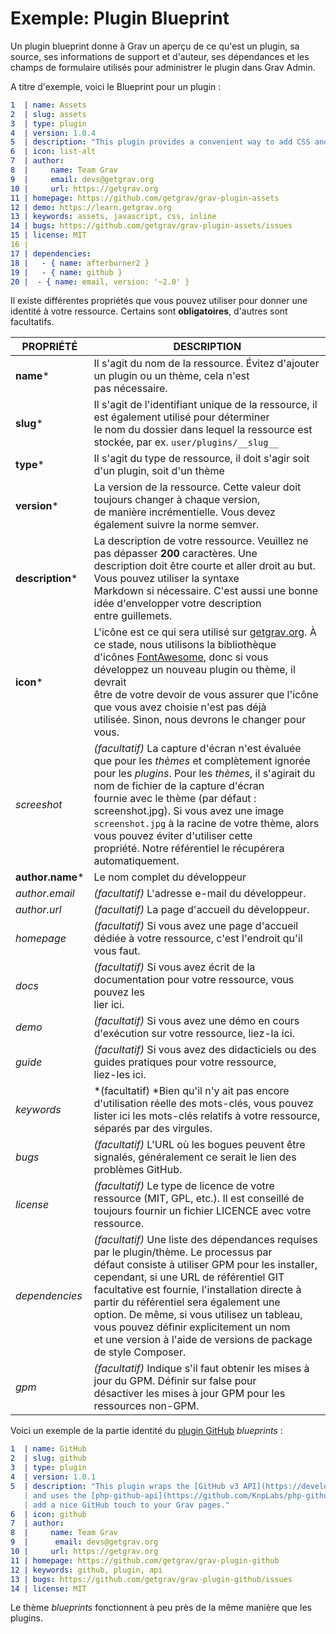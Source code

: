 <h1 class="rem">Exemple: Plugin Blueprint</h1>

Un plugin blueprint donne à Grav un aperçu de ce qu'est un plugin, sa source, ses informations de support et d'auteur, ses dépendances et les champs de formulaire utilisés pour administrer le plugin dans Grav Admin.

A titre d'exemple, voici le Blueprint pour un plugin :

```yaml
1  | name: Assets
2  | slug: assets
3  | type: plugin
4  | version: 1.0.4
5  | description: "This plugin provides a convenient way to add CSS and JS assets directly from your pages."
6  | icon: list-alt
7  | author:
8  |     name: Team Grav
9  |     email: devs@getgrav.org
10 |     url: https://getgrav.org
11 | homepage: https://github.com/getgrav/grav-plugin-assets
12 | demo: https://learn.getgrav.org
13 | keywords: assets, javascript, css, inline
14 | bugs: https://github.com/getgrav/grav-plugin-assets/issues
15 | license: MIT
16 |
17 | dependencies:
18 |   - { name: afterburner2 }
19 |   - { name: github }
20 |  - { name: email, version: '~2.0' }
```

Il existe différentes propriétés que vous pouvez utiliser pour donner une identité à votre ressource. Certains sont **obligatoires**, d'autres sont facultatifs.

| **PROPRIÉTÉ**            | **DESCRIPTION**
| ---------                | ---------
| **name**\*               | Il s'agit du nom de la ressource. Évitez d'ajouter un plugin ou un thème, cela n'est <br>pas nécessaire.
| **slug**\*               | Il s'agit de l'identifiant unique de la ressource, il est également utilisé pour déterminer <br>le nom du dossier dans lequel la ressource est stockée, par ex. `user/plugins/__slug__`
| **type**\*               | Il s'agit du type de ressource, il doit s'agir soit d'un plugin, soit d'un thème
| **version**\*            | La version de la ressource. Cette valeur doit toujours changer à chaque version, <br>de manière incrémentielle. Vous devez également suivre la norme semver.
| **description**\*        | La description de votre ressource. Veuillez ne pas dépasser **200** caractères. Une <br>description doit être courte et aller droit au but. Vous pouvez utiliser la syntaxe <br>Markdown si nécessaire. C'est aussi une bonne idée d'envelopper votre description <br>entre guillemets.
| **icon**\*              | L'icône est ce qui sera utilisé sur [getgrav.org](https://getgrav.org/). À ce stade, nous utilisons la bibliothèque <br>d'icônes [FontAwesome](https://fortawesome.github.io/Font-Awesome/icons/), donc si vous développez un nouveau plugin ou thème, il devrait <br>être de votre devoir de vous assurer que l'icône que vous avez choisie n'est pas déjà <br>utilisée. Sinon, nous devrons le changer pour vous.
| *screeshot*             | *(facultatif)* La capture d'écran n'est évaluée que pour les *thèmes* et complètement ignorée <br>pour les *plugins*. Pour les *thèmes*, il s'agirait du nom de fichier de la capture d'écran <br>fournie avec le thème (par défaut : screenshot.jpg). Si vous avez une image <br>`screenshot.jpg` à la racine de votre thème, alors vous pouvez éviter d'utiliser cette <br>propriété. Notre référentiel le récupérera automatiquement.
| **author.name**\*       | Le nom complet du développeur
| *author.email*          | *(facultatif)* L'adresse e-mail du développeur.
| *author.url*            | *(facultatif)* La page d'accueil du développeur.
| *homepage*              | *(facultatif)* Si vous avez une page d'accueil dédiée à votre ressource, c'est l'endroit qu'il <br>vous faut.
| *docs*                  | *(facultatif)* Si vous avez écrit de la documentation pour votre ressource, vous pouvez les <br>lier ici.
| *demo*                  | *(facultatif)* Si vous avez une démo en cours d'exécution sur votre ressource, liez-la ici.
| *guide*                 | *(facultatif)* Si vous avez des didacticiels ou des guides pratiques pour votre ressource, <br>liez-les ici.
| *keywords*              | *(facultatif) *Bien qu'il n'y ait pas encore d'utilisation réelle des mots-clés, vous pouvez <br>lister ici les mots-clés relatifs à votre ressource, séparés par des virgules.
| *bugs*                  | *(facultatif)* L'URL où les bogues peuvent être signalés, généralement ce serait le lien des <br>problèmes GitHub.
| *license*               | *(facultatif)* Le type de licence de votre ressource (MIT, GPL, etc.). Il est conseillé de <br>toujours fournir un fichier LICENCE avec votre ressource.
| *dependencies*          | *(facultatif)* Une liste des dépendances requises par le plugin/thème. Le processus par <br>défaut consiste à utiliser GPM pour les installer, cependant, si une URL de référentiel GIT <br>facultative est fournie, l'installation directe à partir du référentiel sera également une <br>option. De même, si vous utilisez un tableau, vous pouvez définir explicitement un nom <br>et une version à l'aide de versions de package de style Composer.
| *gpm*                   | *(facultatif)* Indique s'il faut obtenir les mises à jour du GPM. Définir sur false pour <br>désactiver les mises à jour GPM pour les ressources non-GPM.

Voici un exemple de la partie identité du [plugin GitHub](https://github.com/getgrav/grav-plugin-github) *blueprints* :

```yaml
1  | name: GitHub
2  | slug: github
3  | type: plugin
4  | version: 1.0.1
5  | description: "This plugin wraps the [GitHub v3 API](https://developer.github.com/v3/)  
   | and uses the [php-github-api](https://github.com/KnpLabs/php-github-api/) library to  
   | add a nice GitHub touch to your Grav pages."
6  | icon: github
7  | author:
8  |     name: Team Grav
9  |      email: devs@getgrav.org
10 |     url: https://getgrav.org
11 | homepage: https://github.com/getgrav/grav-plugin-github
12 | keywords: github, plugin, api
13 | bugs: https://github.com/getgrav/grav-plugin-github/issues
14 | license: MIT
```

Le thème *blueprints* fonctionnent à peu près de la même manière que les plugins.

